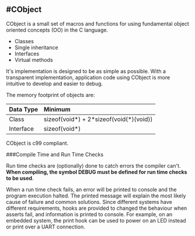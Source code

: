 #CObject
---

CObject is a small set of macros and functions for using fundamental object oriented concepts (OO) in the C language. 

* Classes
* Single inheritance
* Interfaces
* Virtual methods

It's implementation is designed to be as simple as possible. With a transparent implementation, application code using CObject is more intuitive to develop and easier to debug. 

The memory footprint of objects are:

| Data Type | Minimum |
|:---|:---|
| Class | sizeof(void\*) + 2\*sizeof(void(\*)(void)) |
| Interface | sizeof(void\*) |

CObject is c99 compliant. 

###Compile Time and Run Time Checks

Run time checks are (optionally) done to catch errors the compiler can't. **When compiling, the symbol DEBUG must be defined for run time checks to be used**.

When a run time check fails, an error will be printed to console and the program execution halted. The printed message will explain the most likely cause of failure and common solutions. Since different systems have different requirements, hooks are provided to changed the behaviour when asserts fail, and information is printed to console. For example, on an embedded system, the print hook can be used to power on an LED instead or print over a UART connection.
